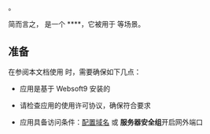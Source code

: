 # 

。  

简而言之，[]() 是一个 ****，它被用于 等场景。   



## 准备

在参阅本文档使用  时，需要确保如下几点：

- 应用是基于 Websoft9 安装的

- 请检查应用的使用许可协议，确保符合要求

- 应用具备访问条件：[配置域名](./guide/appsetdomain) 或 **服务器安全组**开启网外端口